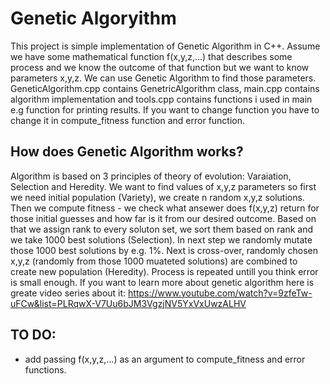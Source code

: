 # Genetic Algoryithm
This project is simple implementation of Genetic Algorithm in C++. Assume we have some mathematical function f(x,y,z,...) that describes some process and we know the outcome of that function but we want to know parameters x,y,z. We can use Genetic Algorithm to find those parameters. 
GeneticAlgorithm.cpp contains GenetricAlgorithm class, main.cpp contains algorithm implementation and tools.cpp contains functions i used in main e.g function for printing results. If you want to change function you have to change it in compute_fitness function and error function. 

## How does Genetic Algorithm works? 
Algorithm is based on 3 principles of theory of evolution: Varaiation, Selection and Heredity. 
We want to find values of x,y,z parameters so first we need initial population (Variety), we create n random x,y,z solutions. Then we compute fitness - we check what ansewer does f(x,y,z) return for those initial guesses and how far is it from our desired outcome. Based on that we assign rank to every soluton set, we sort them based on rank and we take 1000 best solutions (Selection). 
In next step we randomly mutate those 1000 best solutions by e.g. 1%. Next is cross-over, randomly chosen x,y,z (randomly from those 1000 muateted solutions) are combined to create new population (Heredity). Process is repeated untill you think error is small enough. 
If you want to learn more about genetic algorithm here is greate video series about it: https://www.youtube.com/watch?v=9zfeTw-uFCw&list=PLRqwX-V7Uu6bJM3VgzjNV5YxVxUwzALHV

## TO DO: 
- add passing f(x,y,z,...) as an argument to compute_fitness and error functions. 
